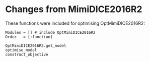 # Changes from MimiDICE2016R2

These functions were included for optimising OptMimiDICE2016R2:

```@autodocs
Modules = [] # include OptMimiDICE2016R2
Order   = [:function]
```

```@docs
OptMimiDICE2016R2.get_model
optimise_model
construct_objective
```